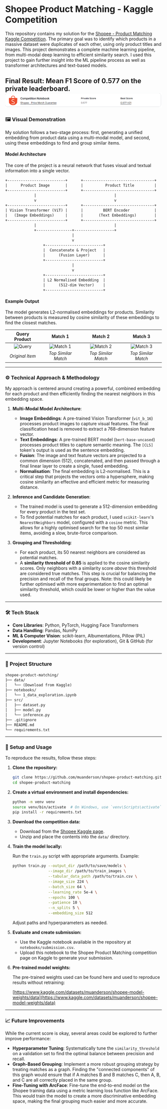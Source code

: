 # Shopee Product Matching - Kaggle Competition

This repository contains my solution for the [Shopee - Product Matching Kaggle Competition](https://www.kaggle.com/c/shopee-product-matching). The primary goal was to identify which products in a massive dataset were duplicates of each other, using only product titles and images. This project demonstrates a complete machine learning pipeline, from multi-modal deep learning to efficient similarity search. I used this project to gain further insight into the ML pipeline process as well as transformer architectures and text-based models.

**Final Result: Mean F1 Score of 0.577 on the private leaderboard.**
![Results](result.png)
---

### 🖼️ Visual Demonstration

My solution follows a two-stage process: first, generating a unified embedding from product data using a multi-modal model, and second, using these embeddings to find and group similar items.

#### Model Architecture

The core of the project is a neural network that fuses visual and textual information into a single vector.

```
+--------------------------+      +--------------------------------+
|      Product Image       |      |          Product Title         |
+--------------------------+      +--------------------------------+
             |                                   |
             v                                   v
+--------------------------+      +--------------------------------+
| Vision Transformer (ViT) |      |         BERT Encoder           |
|   (Image Embeddings)     |      |       (Text Embeddings)        |
+--------------------------+      +--------------------------------+
             |                                   |
             +----------------+------------------+
                              |
                              v
                 +--------------------------+
                 |  Concatenate & Project   |
                 |      (Fusion Layer)      |
                 +--------------------------+
                              |
                              v
                 +--------------------------+
                 | L2 Normalised Embedding  |
                 |      (512-dim Vector)    |
                 +--------------------------+
```

#### Example Output

The model generates L2-normalised embeddings for products. Similarity between products is measured by cosine similarity of these embeddings to find the closest matches.

| Query Product | Match 1 | Match 2 | Match 3 |
| :---: | :---: | :---: | :---: |
| ![Query](https://placehold.co/200x200/DBEAFE/3B82F6?text=Query+Item) | ![Match 1](https://placehold.co/200x200/DBEAFE/3B82F6?text=Match+1) | ![Match 2](https://placehold.co/200x200/DBEAFE/3B82F6?text=Match+2) | ![Match 3](https://placehold.co/200x200/DBEAFE/3B82F6?text=Match+3) |
| *Original Item* | *Top Similar Match* | *Top Similar Match* | *Top Similar Match* |
---

### ⚙️ Technical Approach & Methodology

My approach is centered around creating a powerful, combined embedding for each product and then efficiently finding the nearest neighbors in this embedding space.

1.  **Multi-Modal Model Architecture**:
    * **Image Embeddings**: A pre-trained Vision Transformer (`vit_b_16`) processes product images to capture visual features. The final classification head is removed to extract a 768-dimension feature vector.
    * **Text Embeddings**: A pre-trained BERT model (`bert-base-uncased`) processes product titles to capture semantic meaning. The `[CLS]` token's output is used as the sentence embedding.
    * **Fusion**: The image and text feature vectors are projected to a common dimension (512), concatenated, and then passed through a final linear layer to create a single, fused embedding.
    * **Normalisation**: The final embedding is L2-normalised. This is a critical step that projects the vectors onto a hypersphere, making cosine similarity an effective and efficient metric for measuring distance.

2.  **Inference and Candidate Generation**:
    * The trained model is used to generate a 512-dimension embedding for every product in the test set.
    * To find potential matches for each product, I used `scikit-learn`'s `NearestNeighbors` model, configured with a `cosine` metric. This allows for a highly optimised search for the top 50 most similar items, avoiding a slow, brute-force comparison.

3.  **Grouping and Thresholding**:
    * For each product, its 50 nearest neighbors are considered as potential matches.
    * A **similarity threshold of 0.85** is applied to the cosine similarity scores. Only neighbors with a similarity score *above* this threshold are considered true matches. This step is crucial for balancing the precision and recall of the final groups. Note: this could likely be further optimised with more experimentation to find an optimal similarity threshold, which could be lower or higher than the value used.

---

### 🛠️ Tech Stack

* **Core Libraries**: Python, PyTorch, Hugging Face Transformers
* **Data Handling**: Pandas, NumPy
* **ML & Computer Vision**: scikit-learn, Albumentations, Pillow (PIL)
* **Development**: Jupyter Notebooks (for exploration), Git & GitHub (for version control)

---

### 📂 Project Structure

```
shopee-product-matching/
├── data/
│   └── (Download from Kaggle)
├── notebooks/
│   └── 1_data_exploration.ipynb
├── src/
│   ├── dataset.py
│   ├── model.py
│   └── inference.py
├── .gitignore
├── README.md
└── requirements.txt
```

---

### 🚀 Setup and Usage

To reproduce the results, follow these steps:

1.  **Clone the repository:**
    ```bash
    git clone https://github.com/muanderson/shopee-product-matching.git
    cd shopee-product-matching
    ```

2.  **Create a virtual environment and install dependencies:**
    ```bash
    python -m venv venv
    source venv/bin/activate  # On Windows, use `venv\Scripts\activate`
    pip install -r requirements.txt
    ```

3.  **Download the competition data:**
    - Download from the [Shopee Kaggle page](https://www.kaggle.com/c/shopee-product-matching/data).
    - Unzip and place the contents into the `data/` directory.

4.  **Train the model locally:**

    Run the `train.py` script with appropriate arguments. Example:

    ```bash
    python train.py --output_dir /path/to/save/models \
                    --image_dir /path/to/train_images \
                    --tabular_data_path /path/to/train.csv \
                    --image_size 224 \
                    --batch_size 64 \
                    --learning_rate 5e-4 \
                    --epochs 100 \
                    --patience 10 \
                    --n_splits 5 \
                    --embedding_size 512
    ```

    Adjust paths and hyperparameters as needed.

5.  **Evaluate and create submission:**

    - Use the Kaggle notebook available in the repository at `notebooks/submission.csv`.
    - Upload this notebook to the Shopee Product Matching competition page on Kaggle to generate your submission.

6.  **Pre-trained model weights:**

    The pre-trained weights used can be found here and used to reproduce results without retraining:

    [https://www.kaggle.com/datasets/muanderson/shopee-model-weights/data](https://www.kaggle.com/datasets/muanderson/shopee-model-weights/data)

---

### 📈 Future Improvements

While the current score is okay, several areas could be explored to further improve performance:

* **Hyperparameter Tuning**: Systematically tune the `similarity_threshold` on a validation set to find the optimal balance between precision and recall.
* **Graph-Based Grouping**: Implement a more robust grouping strategy by treating matches as a graph. Finding the "connected components" of this graph would ensure that if A matches B and B matches C, then A, B, and C are all correctly placed in the same group.
* **Fine-Tuning with ArcFace**: Fine-tune the end-to-end model on the Shopee training data using a metric learning loss function like ArcFace. This would train the model to create a more discriminative embedding space, making the final grouping much easier and more accurate.
